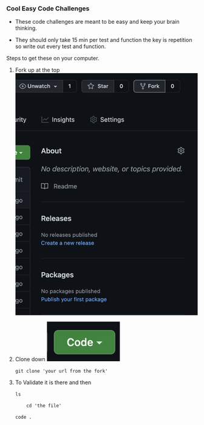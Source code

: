 ### Cool Easy Code Challenges

* These code challenges are meant to be easy and keep your brain thinking.

* They should only take 15 min per test and function the key is repetition so write out every test and function.

Steps to get these on your computer.
1. Fork up at the top
    ![](./fork.png)
2. Clone down 
    ![](./code.png)
    ```
    git clone 'your url from the fork'
    ```
3. To Validate it is there and then
    ```
    ls
    ```  
 
    ```
        cd 'the file'
    ``` 
    ```
    code .
    ``` 

